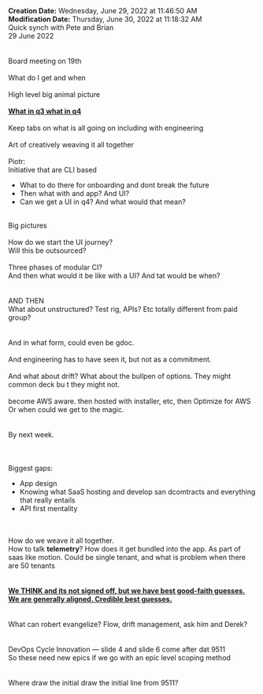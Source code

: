 <div><b>Creation Date:</b> Wednesday, June 29, 2022 at 11:46:50 AM<br></div>
<div><b>Modification Date:</b> Thursday, June 30, 2022 at 11:18:32 AM<br></div>
<div>Quick synch with Pete and Brian</div>
<div>29 June 2022</div>
<div><br></div>
<div><br></div>
<div>Board meeting on 19th</div>
<div><br></div>
<div>What do I get and when</div>
<div><br></div>
<div>High level big animal picture </div>
<div><br></div>
<div><b><u>What in q3 what in q4</u></b><br></div>
<div><br></div>
<div>Keep tabs on what is all going on including with engineering</div>
<div><br></div>
<div>Art of creatively weaving it all together</div>
<div><br></div>
<div>Piotr:</div>
<div>Initiative that are CLI based</div>
<ul class="Apple-dash-list">
<li>What to do there for onboarding and dont break the future</li>
<li>Then what with and app? And UI?</li>
<li>Can we get a UI in q4? And what would that mean?</li>
</ul>
<div><br></div>
<div>Big pictures</div>
<div><br></div>
<div>How do we start the UI journey?</div>
<div>Will this be outsourced?</div>
<div><br></div>
<div>Three phases of modular CI?</div>
<div>And then what would it be like with a UI? And tat would be when?</div>
<div><br></div>
<div><br></div>
<div>AND THEN</div>
<div>What about unstructured? Test rig, APIs? Etc totally different from paid group?</div>
<div><br></div>
<div><br></div>
<div>And in what form, could even be gdoc.</div>
<div><br></div>
<div>And engineering has to have seen it, but not as a commitment.</div>
<div><br></div>
<div>And what about drift? What about the bullpen of options. They might common deck bu t they might not.</div>
<div><br></div>
<div>become AWS aware. then hosted with installer, etc, then Optimize for AWS</div>
<div>Or when could we get to the magic.</div>
<div><br></div>
<div><br></div>
<div>By next week.</div>
<div><br></div>
<div><br></div>
<div><br></div>
<div>Biggest gaps:</div>
<ul>
<li>App design</li>
<li>Knowing what SaaS hosting and develop san dcomtracts and everything that really entails</li>
<li>API first mentality</li>
</ul>
<div><br></div>
<div><br></div>
<div>How do we weave it all together.</div>
<div>How to talk <b>telemetry</b>? How does it get bundled into the app. As part of saas like motion. Could be single tenant, and what is problem when there are 50 tenants</div>
<div><br></div>
<div><br></div>
<div><b><u>We THINK and its not signed off, but we have best good-faith guesses.</u></b></div>
<div><b><u>We are generally aligned. Credible best guesses.</u></b></div>
<div><b><u><br></u></b></div>
<div><b><u><br></u></b></div>
<div>What can robert evangelize? Flow, drift management, ask him and Derek?<b><u><br></u></b></div>
<div><b><u><br></u></b></div>
<div><br></div>
<div>DevOps Cycle Innovation — slide 4 and slide 6 come after dat 9511</div>
<div>So these need new epics if we go with an epic level scoping method</div>
<div><br></div>
<div><br></div>
<div>Where draw the initial draw the initial line from 9511?</div>
<div><br></div>
<div><br></div>
<div><br></div>

